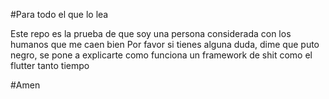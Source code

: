 #Para todo el que lo lea

Este repo es la prueba de que soy una persona considerada con los humanos que me caen bien 
Por favor si tienes alguna duda, dime que puto negro, se pone a explicarte como funciona un framework de shit como el flutter tanto tiempo

#Amen



